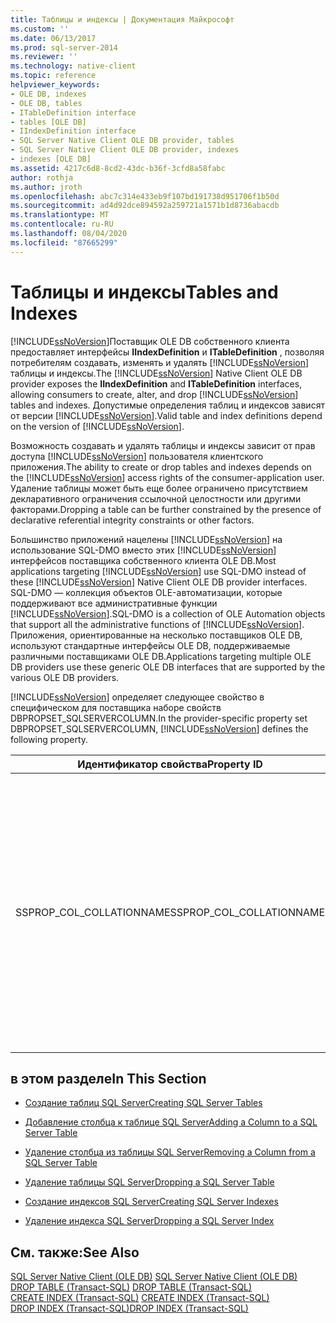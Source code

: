 ```yaml
---
title: Таблицы и индексы | Документация Майкрософт
ms.custom: ''
ms.date: 06/13/2017
ms.prod: sql-server-2014
ms.reviewer: ''
ms.technology: native-client
ms.topic: reference
helpviewer_keywords:
- OLE DB, indexes
- OLE DB, tables
- ITableDefinition interface
- tables [OLE DB]
- IIndexDefinition interface
- SQL Server Native Client OLE DB provider, tables
- SQL Server Native Client OLE DB provider, indexes
- indexes [OLE DB]
ms.assetid: 4217c6d8-8cd2-43dc-b36f-3cfd8a58fabc
author: rothja
ms.author: jroth
ms.openlocfilehash: abc7c314e433eb9f107bd191738d951706f1b50d
ms.sourcegitcommit: ad4d92dce894592a259721a1571b1d8736abacdb
ms.translationtype: MT
ms.contentlocale: ru-RU
ms.lasthandoff: 08/04/2020
ms.locfileid: "87665299"
---
```

# <a name="tables-and-indexes"></a><span data-ttu-id="bc24e-102">Таблицы и индексы</span><span class="sxs-lookup"><span data-stu-id="bc24e-102">Tables and Indexes</span></span>
  <span data-ttu-id="bc24e-103">[!INCLUDE[ssNoVersion](../../includes/ssnoversion-md.md)]Поставщик OLE DB собственного клиента предоставляет интерфейсы **IIndexDefinition** и **ITableDefinition** , позволяя потребителям создавать, изменять и удалять [!INCLUDE[ssNoVersion](../../includes/ssnoversion-md.md)] таблицы и индексы.</span><span class="sxs-lookup"><span data-stu-id="bc24e-103">The [!INCLUDE[ssNoVersion](../../includes/ssnoversion-md.md)] Native Client OLE DB provider exposes the **IIndexDefinition** and **ITableDefinition** interfaces, allowing consumers to create, alter, and drop [!INCLUDE[ssNoVersion](../../includes/ssnoversion-md.md)] tables and indexes.</span></span> <span data-ttu-id="bc24e-104">Допустимые определения таблиц и индексов зависят от версии [!INCLUDE[ssNoVersion](../../includes/ssnoversion-md.md)].</span><span class="sxs-lookup"><span data-stu-id="bc24e-104">Valid table and index definitions depend on the version of [!INCLUDE[ssNoVersion](../../includes/ssnoversion-md.md)].</span></span>  
  
 <span data-ttu-id="bc24e-105">Возможность создавать и удалять таблицы и индексы зависит от прав доступа [!INCLUDE[ssNoVersion](../../includes/ssnoversion-md.md)] пользователя клиентского приложения.</span><span class="sxs-lookup"><span data-stu-id="bc24e-105">The ability to create or drop tables and indexes depends on the [!INCLUDE[ssNoVersion](../../includes/ssnoversion-md.md)] access rights of the consumer-application user.</span></span> <span data-ttu-id="bc24e-106">Удаление таблицы может быть еще более ограничено присутствием декларативного ограничения ссылочной целостности или другими факторами.</span><span class="sxs-lookup"><span data-stu-id="bc24e-106">Dropping a table can be further constrained by the presence of declarative referential integrity constraints or other factors.</span></span>  
  
 <span data-ttu-id="bc24e-107">Большинство приложений нацелены [!INCLUDE[ssNoVersion](../../includes/ssnoversion-md.md)] на использование SQL-DMO вместо этих [!INCLUDE[ssNoVersion](../../includes/ssnoversion-md.md)] интерфейсов поставщика собственного клиента OLE DB.</span><span class="sxs-lookup"><span data-stu-id="bc24e-107">Most applications targeting [!INCLUDE[ssNoVersion](../../includes/ssnoversion-md.md)] use SQL-DMO instead of these [!INCLUDE[ssNoVersion](../../includes/ssnoversion-md.md)] Native Client OLE DB provider interfaces.</span></span> <span data-ttu-id="bc24e-108">SQL-DMO — коллекция объектов OLE-автоматизации, которые поддерживают все административные функции [!INCLUDE[ssNoVersion](../../includes/ssnoversion-md.md)].</span><span class="sxs-lookup"><span data-stu-id="bc24e-108">SQL-DMO is a collection of OLE Automation objects that support all the administrative functions of [!INCLUDE[ssNoVersion](../../includes/ssnoversion-md.md)].</span></span> <span data-ttu-id="bc24e-109">Приложения, ориентированные на несколько поставщиков OLE DB, используют стандартные интерфейсы OLE DB, поддерживаемые различными поставщиками OLE DB.</span><span class="sxs-lookup"><span data-stu-id="bc24e-109">Applications targeting multiple OLE DB providers use these generic OLE DB interfaces that are supported by the various OLE DB providers.</span></span>  
  
 <span data-ttu-id="bc24e-110">[!INCLUDE[ssNoVersion](../../includes/ssnoversion-md.md)] определяет следующее свойство в специфическом для поставщика наборе свойств DBPROPSET_SQLSERVERCOLUMN.</span><span class="sxs-lookup"><span data-stu-id="bc24e-110">In the provider-specific property set DBPROPSET_SQLSERVERCOLUMN, [!INCLUDE[ssNoVersion](../../includes/ssnoversion-md.md)] defines the following property.</span></span>  
  
|<span data-ttu-id="bc24e-111">Идентификатор свойства</span><span class="sxs-lookup"><span data-stu-id="bc24e-111">Property ID</span></span>|<span data-ttu-id="bc24e-112">Описание</span><span class="sxs-lookup"><span data-stu-id="bc24e-112">Description</span></span>|  
|-----------------|-----------------|  
|<span data-ttu-id="bc24e-113">SSPROP_COL_COLLATIONNAME</span><span class="sxs-lookup"><span data-stu-id="bc24e-113">SSPROP_COL_COLLATIONNAME</span></span>|<span data-ttu-id="bc24e-114">Тип: VT_BSTR</span><span class="sxs-lookup"><span data-stu-id="bc24e-114">Type: VT_BSTR</span></span><br /><br /> <span data-ttu-id="bc24e-115">Чтение и запись.</span><span class="sxs-lookup"><span data-stu-id="bc24e-115">R/W: Write</span></span><br /><br /> <span data-ttu-id="bc24e-116">По умолчанию: NULL</span><span class="sxs-lookup"><span data-stu-id="bc24e-116">Default: Null</span></span><br /><br /> <span data-ttu-id="bc24e-117">Описание: это свойство используется только в интерфейсе **ITableDefinition**.</span><span class="sxs-lookup"><span data-stu-id="bc24e-117">Description: This property is used only in **ITableDefinition**.</span></span> <span data-ttu-id="bc24e-118">Строка, указанная в этом свойстве, используется при создании инструкции [CREATE TABLE](/sql/t-sql/statements/create-table-transact-sql).</span><span class="sxs-lookup"><span data-stu-id="bc24e-118">The string specified in this property is used when creating a [CREATE TABLE](/sql/t-sql/statements/create-table-transact-sql)</span></span><br /><br /> <span data-ttu-id="bc24e-119">.</span><span class="sxs-lookup"><span data-stu-id="bc24e-119">statement.</span></span>|  
  
## <a name="in-this-section"></a><span data-ttu-id="bc24e-120">в этом разделе</span><span class="sxs-lookup"><span data-stu-id="bc24e-120">In This Section</span></span>  
  
-   [<span data-ttu-id="bc24e-121">Создание таблиц SQL Server</span><span class="sxs-lookup"><span data-stu-id="bc24e-121">Creating SQL Server Tables</span></span>](../../relational-databases/native-client-ole-db-tables-indexes/creating-sql-server-tables.md)  
  
-   [<span data-ttu-id="bc24e-122">Добавление столбца к таблице SQL Server</span><span class="sxs-lookup"><span data-stu-id="bc24e-122">Adding a Column to a SQL Server Table</span></span>](../../relational-databases/native-client-ole-db-tables-indexes/adding-a-column-to-a-sql-server-table.md)  
  
-   [<span data-ttu-id="bc24e-123">Удаление столбца из таблицы SQL Server</span><span class="sxs-lookup"><span data-stu-id="bc24e-123">Removing a Column from a SQL Server Table</span></span>](../../relational-databases/native-client-ole-db-tables-indexes/removing-a-column-from-a-sql-server-table.md)  
  
-   [<span data-ttu-id="bc24e-124">Удаление таблицы SQL Server</span><span class="sxs-lookup"><span data-stu-id="bc24e-124">Dropping a SQL Server Table</span></span>](../../relational-databases/native-client-ole-db-tables-indexes/dropping-a-sql-server-table.md)  
  
-   [<span data-ttu-id="bc24e-125">Создание индексов SQL Server</span><span class="sxs-lookup"><span data-stu-id="bc24e-125">Creating SQL Server Indexes</span></span>](../../relational-databases/indexes/indexes.md)  
  
-   [<span data-ttu-id="bc24e-126">Удаление индекса SQL Server</span><span class="sxs-lookup"><span data-stu-id="bc24e-126">Dropping a SQL Server Index</span></span>](../../relational-databases/native-client-ole-db-tables-indexes/dropping-a-sql-server-index.md)  
  
## <a name="see-also"></a><span data-ttu-id="bc24e-127">См. также:</span><span class="sxs-lookup"><span data-stu-id="bc24e-127">See Also</span></span>  
 <span data-ttu-id="bc24e-128">[SQL Server Native Client &#40;OLE DB&#41;](../../relational-databases/native-client/ole-db/sql-server-native-client-ole-db.md) </span><span class="sxs-lookup"><span data-stu-id="bc24e-128">[SQL Server Native Client &#40;OLE DB&#41;](../../relational-databases/native-client/ole-db/sql-server-native-client-ole-db.md) </span></span>  
 <span data-ttu-id="bc24e-129">[DROP TABLE (Transact-SQL)](/sql/t-sql/statements/drop-table-transact-sql) </span><span class="sxs-lookup"><span data-stu-id="bc24e-129">[DROP TABLE &#40;Transact-SQL&#41;](/sql/t-sql/statements/drop-table-transact-sql) </span></span>  
 <span data-ttu-id="bc24e-130">[CREATE INDEX (Transact-SQL)](/sql/t-sql/statements/create-index-transact-sql) </span><span class="sxs-lookup"><span data-stu-id="bc24e-130">[CREATE INDEX &#40;Transact-SQL&#41;](/sql/t-sql/statements/create-index-transact-sql) </span></span>  
 [<span data-ttu-id="bc24e-131">DROP INDEX (Transact-SQL)</span><span class="sxs-lookup"><span data-stu-id="bc24e-131">DROP INDEX &#40;Transact-SQL&#41;</span></span>](/sql/t-sql/statements/drop-index-transact-sql)  
  
  
